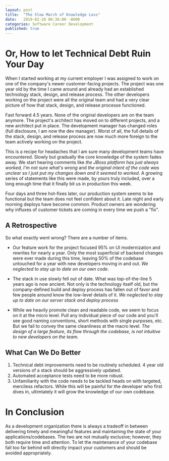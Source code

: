 ```yaml
---
layout: post
title:  "The Slow March of Knowledge Loss"
date:   2019-02-20 06:36:00 -0600
categories: Software Career Development
published: true
---
```


# Or, How to let Technical Debt Ruin Your Day

When I started working at my current employer I was assigned to work on one of the company's newer customer-facing projects. The project was one year old by the time I came around and already had an established technology stack, design, and release process. The other developers working on the project were all the original team and had a very clear picture of how that stack, design, and release processe functioned.

Fast forward 4.5 years. None of the original developers are on the team anymore. The project's architect has moved on to different projects, and a new architect put in place. The development manager has changed roles (full disclosure, I am now the dev manager). Worst of all, the full details of the stack, design, and release process are now much more foreign to the team actively working on the project.

This is a recipe for headaches that I am sure many development teams have encountered. Slowly but gradually the core knowledge of the system fades away. We start hearing comments like _the JBoss platform has just always worked, I'm not sure what's wrong_ and _the original intent of the code was unclear so I just put my changes down and it seemed to worked_. A growing series of statements like this were made, by yours truly included, over a long enough time that it finally bit us in production this week. 

Four days and three hot-fixes later, our production system seems to be functional but the team does not feel confident about it. Late night and early morning deploys have become common. Product owners are wondering why influxes of customer tickets are coming in every time we push a "fix".

## A Retrospective

So what exactly went wrong? There are a number of items.

* Our feature work for the project focused 95% on UI modernization and rewrites for nearly a year. Only the most superficial of backend changes were ever made during this time, leaving 50% of the codebase untouched for a year with new developers moving in and out. *We neglected to stay up to date on our own code.*

* The stack in use slowly fell out of date. What was top-of-the-line 5 years ago is now ancient. Not only is the technology itself old, but the company-defined build and deploy process has fallen out of favor and few people around know the low-level details of it. *We neglected to stay up to date on our server stack and deploy process*

* While we heavily promote clean and readable code, we seem to focus on it at the micro level. Pull any individual piece of our code and you'll see good naming conventions, short methods with single purposes, etc. But we fail to convey the same cleanliness at the macro level. *The design of a large feature, its flow through the codebase, is not intuitive to new developers on the team.* 

## What Can We Do Better

1. Technical debt improvements need to be routinely scheduled. 4 year old versions of a stack should be aggressively updated.
2. Automated acceptance tests need to be more robust.
3. Unfamiliarity with the code needs to be tackled heads on with targeted, merciless refactors. While this will be painful for the developer who first dives in, ultimtately it will grow the knowledge of our own codebase.

# In Conclusion

As a development organization there is always a tradeoff in between delivering timely and meaningful features and maintaining the state of your applications/codebases. The two are not mutually exclusive; however, they both require time and attention. To let the maintenance of your codebase fall too far behind will directly impact your customers and should be avoided appropriately.